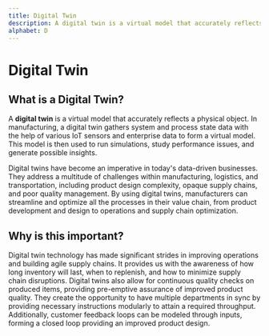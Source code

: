 ```yaml
---
title: Digital Twin
description: A digital twin is a virtual model that accurately reflects a physical object. In manufacturing, a digital twin gathers system and process state data with the help of various IoT sensors and enterprise data to form a virtual model.
alphabet: D
---
```


# Digital Twin

## What is a Digital Twin?

A **digital twin** is a virtual model that accurately reflects a physical object. In manufacturing, a digital twin gathers system and process state data with the help of various IoT sensors and enterprise data to form a virtual model. This model is then used to run simulations, study performance issues, and generate possible insights.

Digital twins have become an imperative in today's data-driven businesses. They address a multitude of challenges within manufacturing, logistics, and transportation, including product design complexity, opaque supply chains, and poor quality management. By using digital twins, manufacturers can streamline and optimize all the processes in their value chain, from product development and design to operations and supply chain optimization.

## Why is this important?

Digital twin technology has made significant strides in improving operations and building agile supply chains. It provides us with the awareness of how long inventory will last, when to replenish, and how to minimize supply chain disruptions. Digital twins also allow for continuous quality checks on produced items, providing pre-emptive assurance of improved product quality. They create the opportunity to have multiple departments in sync by providing necessary instructions modularly to attain a required throughput. Additionally, customer feedback loops can be modeled through inputs, forming a closed loop providing an improved product design.
